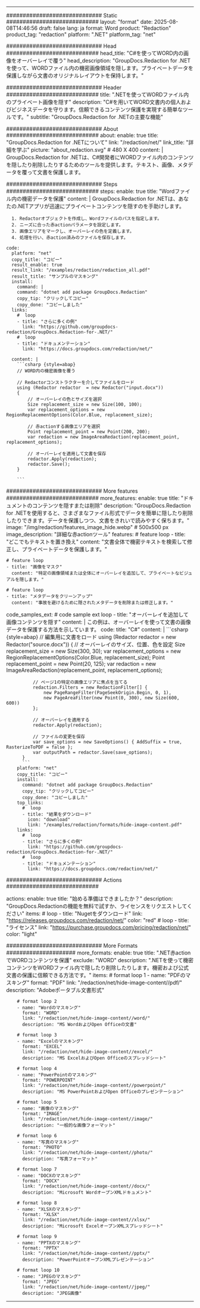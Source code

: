 
---
############################# Static ############################
layout: "format"
date:  2025-08-08T14:46:56
draft: false
lang: ja
format: Word
product: "Redaction"
product_tag: "redaction"
platform: ".NET"
platform_tag: "net"

############################# Head ############################
head_title: "C#を使ってWORD内の画像をオーバーレイで覆う"
head_description: "GroupDocs.Redaction for .NETを使って、WORDファイル内の機密画像領域を隠します。プライベートデータを保護しながら文書のオリジナルレイアウトを保持します。"

############################# Header ############################
title: ".NETを使ってWORDファイル内のプライベート画像を隠す" 
description: "C#を用いてWORD文書内の個人およびビジネスデータを守ります。信頼できるコンテンツ保護を実現する簡単なツールです。"
subtitle: "GroupDocs.Redaction for .NETの主要な機能" 

############################# About ############################
about:
    enable: true
    title: "GroupDocs.Redaction for .NETについて"
    link: "/redaction/net/"
    link_title: "詳細を学ぶ"
    picture: "about_redaction.svg" # 480 X 400
    content: |
       GroupDocs.Redaction for .NETは、C#開発者にWORDファイル内のコンテンツを隠したり削除したりするためのツールを提供します。テキスト、画像、メタデータを覆って文書を保護します。

############################# Steps ############################
steps:
    enable: true
    title: "Wordファイル内の機密データを保護"
    content: |
      GroupDocs.Redaction for .NETは、あなたの.NETアプリが迅速にプライベートコンテンツを隠すのを手助けします。
      
      1. Redactorオブジェクトを作成し、Wordファイルのパスを指定します。
      2. ニーズに合った赤actionパラメータを設定します。
      3. 画像エリアをマークし、オーバーレイの色を定義します。
      4. 処理を行い、赤action済みのファイルを保存します。
   
    code:
      platform: "net"
      copy_title: "コピー"
      result_enable: true
      result_link: "/examples/redaction/redaction_all.pdf"
      result_title: "サンプルのマスキング"
      install:
        command: |
        command: "dotnet add package GroupDocs.Redaction"
        copy_tip: "クリックしてコピー"
        copy_done: "コピーしました"
      links:
        #  loop
        - title: "さらに多くの例"
          link: "https://github.com/groupdocs-redaction/GroupDocs.Redaction-for-.NET/"
        #  loop
        - title: "ドキュメンテーション"
          link: "https://docs.groupdocs.com/redaction/net/"
          
      content: |
        ```csharp {style=abap}
        // WORD内の機密画像を覆う

        // Redactorコンストラクターを介してファイルをロード
        using (Redactor redactor  = new Redactor("input.docx"))
        {
            // オーバーレイの色とサイズを選択
            Size replacement_size = new Size(100, 100);
            var replacement_options = new RegionReplacementOptions(Color.Blue, replacement_size);

            // 赤actionする画像エリアを選択
            Point replacement_point = new Point(200, 200);
            var redaction = new ImageAreaRedaction(replacement_point, replacement_options);
            
            // オーバーレイを適用して文書を保存
            redactor.Apply(redaction);
            redactor.Save();
        }
        
        ```            


############################# More features ############################
more_features:
  enable: true
  title: "ドキュメントのコンテンツを隠すまたは削除"
  description: "GroupDocs.Redaction for .NETを使用すると、さまざまなファイル形式でデータを簡単に隠したり削除したりできます。データを保護しつつ、文書をきれいで読みやすく保ちます。"
  image: "/img/redaction/features_image_hide.webp" # 500x500 px
  image_description: "詳細な赤actionツール"
  features:
    # feature loop
    - title: "どこでもテキストを置き換え"
      content: "文書全体で機密テキストを検索して修正し、プライベートデータを保護します。"

    # feature loop
    - title: "画像をマスク"
      content: "特定の画像領域または全体にオーバーレイを追加して、プライベートなビジュアルを隠します。"

    # feature loop
    - title: "メタデータをクリーンアップ"
      content: "事故を避けるために隠されたメタデータを削除または修正します。"
      
  code_samples_ext:
    # code sample ext loop
    - title: "オーバーレイを追加して画像コンテンツを隠す"
      content: |
        この例は、オーバーレイを使って文書の画像データを保護する方法を示しています。
      code:
        title: "C#"
        content: |
          ```csharp {style=abap}
          //  編集用に文書をロード
          using (Redactor redactor  = new Redactor("source.docx"))
          {
              // オーバーレイのサイズ、位置、色を設定
              Size replacement_size = new Size(300, 30);
              var replacement_options = new RegionReplacementOptions(Color.Blue, replacement_size);
              Point replacement_point = new Point(20, 125);
              var redaction = new ImageAreaRedaction(replacement_point, replacement_options);
 
              // ページ1の特定の画像エリアに焦点を当てる
              redaction.Filters = new RedactionFilter[] {
                  new PageRangeFilter(PageSeekOrigin.Begin, 0, 1),
                  new PageAreaFilter(new Point(0, 300), new Size(600, 600))
              };

              // オーバーレイを適用する
              redactor.Apply(redaction);

              // ファイルの変更を保存
              var save_options = new SaveOptions() { AddSuffix = true, RasterizeToPDF = false };
              var outputPath = redactor.Save(save_options);
          }
          ```
        platform: "net"
        copy_title: "コピー"
        install:
          command: "dotnet add package GroupDocs.Redaction"
          copy_tip: "クリックしてコピー"
          copy_done: "コピーしました"
        top_links:
          #  loop
          - title: "結果をダウンロード"
            icon: "download"
            link: "/examples/redaction/formats/hide-image-content.pdf"
        links:
          #  loop
          - title: "さらに多くの例"
            link: "https://github.com/groupdocs-redaction/GroupDocs.Redaction-for-.NET/"
          #  loop
          - title: "ドキュメンテーション"
            link: "https://docs.groupdocs.com/redaction/net/"


############################# Actions ############################

actions:
  enable: true
  title: "始める準備はできましたか？"
  description: "GroupDocs.Redactionの機能を無料で試すか、ライセンスをリクエストしてください"
  items:
    #  loop
    - title: "Nugetをダウンロード"
      link: "https://releases.groupdocs.com/redaction/net/"
      color: "red"
        #  loop
    - title: "ライセンス"
      link: "https://purchase.groupdocs.com/pricing/redaction/net/"
      color: "light"


############################# More Formats #####################
more_formats:
    enable: true
    title: ".NET赤actionでWORDコンテンツを保護"
    exclude: "WORD"
    description: ".NETを使って機密コンテンツをWORDファイル内で隠したり削除したりします。機密および公式文書の保護に信頼できる方法です。"
    items: 
        # format loop 1
        - name: "PDFのマスキング"
          format: "PDF"
          link: "/redaction/net/hide-image-content//pdf/"
          description: "Adobeポータブル文書形式"

        # format loop 2
        - name: "Wordのマスキング"
          format: "WORD"
          link: "/redaction/net/hide-image-content//word/"
          description: "MS WordおよびOpen Officeの文書"
          
        # format loop 3
        - name: "Excelのマスキング"
          format: "EXCEL"
          link: "/redaction/net/hide-image-content//excel/"
          description: "MS ExcelおよびOpen Officeのスプレッドシート"

        # format loop 4
        - name: "PowerPointのマスキング"
          format: "POWERPOINT"
          link: "/redaction/net/hide-image-content//powerpoint/"
          description: "MS PowerPointおよびOpen Officeのプレゼンテーション"

        # format loop 5
        - name: "画像のマスキング"
          format: "IMAGE"
          link: "/redaction/net/hide-image-content//image/"
          description: "一般的な画像フォーマット"

        # format loop 6
        - name: "写真のマスキング"
          format: "PHOTO"
          link: "/redaction/net/hide-image-content//photo/"
          description: "写真フォーマット"

        # format loop 7
        - name: "DOCXのマスキング"
          format: "DOCX"
          link: "/redaction/net/hide-image-content//docx/"
          description: "Microsoft WordオープンXMLドキュメント"
          
        # format loop 8
        - name: "XLSXのマスキング"
          format: "XLSX"
          link: "/redaction/net/hide-image-content//xlsx/"
          description: "Microsoft ExcelオープンXMLスプレッドシート"
          
        # format loop 9
        - name: "PPTXのマスキング"
          format: "PPTX"
          link: "/redaction/net/hide-image-content//pptx/"
          description: "PowerPointオープンXMLプレゼンテーション"

        # format loop 10
        - name: "JPEGのマスキング"
          format: "JPEG"
          link: "/redaction/net/hide-image-content//jpeg/"
          description: "JPEG画像"


---